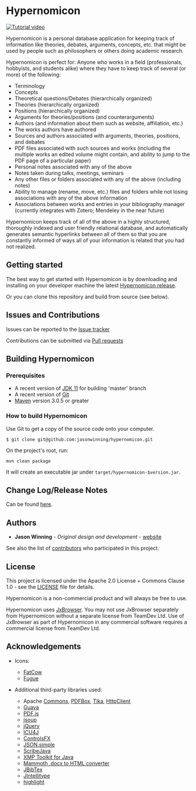 # Hypernomicon

[![Tutorial video](https://img.youtube.com/vi/JOTkAzh0qZE/0.jpg)](https://www.youtube.com/watch?v=JOTkAzh0qZE)

Hypernomicon is a personal database application for keeping track of information like theories, debates, arguments, concepts, etc. that might be used by people such as philosophers or others doing academic research.

Hypernomicon is perfect for: Anyone who works in a field (professionals, hobbyists, and students alike) where they have to keep track of several (or more) of the following:
 * Terminology
 * Concepts
 * Theoretical questions/Debates (hierarchically organized)
 * Theories (hierarchically organized)
 * Positions (hierarchically organized)
 * Arguments for theories/positions (and counterarguments)
 * Authors (and information about them such as website, affiliation, etc.)
 * The works authors have authored
 * Sources and authors associated with arguments, theories, positions, and debates
 * PDF files associated with such sources and works (including the multiple works an edited volume might contain, and ability to jump to the PDF page of a particular paper)
 * Personal notes associated with any of the above
 * Notes taken during talks, meetings, seminars
 * Any other files or folders associated with any of the above (including notes)
 * Ability to manage (rename, move, etc.) files and folders while not losing associations with any of the above information
 * Associations between works and entries in your bibliography manager (currently integrates with Zotero; Mendeley in the near future)

Hypernomicon keeps track of all of the above in a highly structured, thoroughly indexed and user friendly relational database, and automatically generates semantic hyperlinks between all of them so that you are constantly informed of ways all of your information is related that you had not realized.

## Getting started ##

The best way to get started with Hypernomicon is by downloading and installing on your developer machine the latest
[Hypernomicon release](https://sourceforge.net/projects/hypernomicon/files/latest/download).

Or you can clone this repository and build from source (see below).

## Issues and Contributions ##

Issues can be reported to the [Issue tracker](https://github.com/jasonwinning/hypernomicon/issues/)

Contributions can be submitted via [Pull requests](https://github.com/jasonwinning/hypernomicon/pulls/)

## Building Hypernomicon ##

### Prerequisites

* A recent version of [JDK 11](https://jdk.java.net/11/) for building 'master' branch
* A recent version of [Git](https://git-scm.com/downloads)
* [Maven](https://maven.apache.org/download.cgi) version 3.0.5 or greater

### How to build Hypernomicon ###

Use Git to get a copy of the source code onto your computer.

`$ git clone git@github.com:jasonwinning/hypernomicon.git`

On the project's root, run:

`mvn clean package`

It will create an executable jar under `target/hypernomicon-$version.jar`.


## Change Log/Release Notes

Can be found [here](https://sourceforge.net/p/hypernomicon/wiki/ReleaseNotes/).


## Authors

* **Jason Winning** - *Original design and development* - [website](http://jasonwinning.org)

See also the list of [contributors](https://github.com/jasonwinning/hypernomicon/contributors) who participated in this project.

## License

This project is licensed under the Apache 2.0 License + Commons Clause 1.0 - see the [LICENSE](http://htmlpreview.github.com/?https://github.com/jasonwinning/hypernomicon/blob/master/LICENSE.html) file for details.

Hypernomicon is a non-commercial product and will always be free to use.

Hypernomicon uses [JxBrowser](https://www.teamdev.com/jxbrowser). You may not use JxBrowser separately from Hypernomicon without a separate license from TeamDev Ltd. Use of JxBrowser as part of Hypernomicon in any commercial software requires a commercial license from TeamDev Ltd.

## Acknowledgements

* Icons:

  * [FatCow](http://www.fatcow.com/free-icons)
  * [Fugue](http://p.yusukekamiyamane.com/)

* Additional third-party libraries used:
  * Apache [Commons](https://commons.apache.org/), [PDFBox](https://pdfbox.apache.org/), [Tika](https://tika.apache.org/), [HttpClient](https://hc.apache.org/httpcomponents-client-ga/)
  * [Guava](https://github.com/google/guava)
  * [PDF.js](https://mozilla.github.io/pdf.js/)
  * [jsoup](https://jsoup.org/)
  * [jQuery](https://jquery.com/)
  * [ICU4J](http://site.icu-project.org/home)
  * [ControlsFX](http://fxexperience.com/controlsfx/)
  * [JSON.simple](https://code.google.com/archive/p/json-simple/)
  * [ScribeJava](https://github.com/scribejava/scribejava)
  * [XMP Toolkit for Java](https://www.adobe.com/devnet/xmp.html)
  * [Mammoth .docx to HTML converter](https://github.com/mwilliamson/java-mammoth)
  * [JBibTex](https://github.com/jbibtex/jbibtex)
  * [JIntellitype](https://code.google.com/archive/p/jintellitype/)
  * [highlight](http://johannburkard.de/blog/programming/javascript/highlight-javascript-text-higlighting-jquery-plugin.html)
